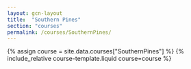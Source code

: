 ```yaml
---
layout: gcn-layout
title:  "Southern Pines"
section: "courses"
permalink: /courses/SouthernPines/
---
```


{% assign course = site.data.courses["SouthernPines"] %}
{% include_relative course-template.liquid course=course %}
